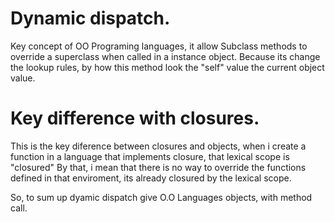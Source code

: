 # Dynamic dispatch.

Key concept of OO Programing languages, it allow Subclass methods to override a superclass when called in a instance object.
Because its change the lookup rules, by how this method look the "self" value the current object value.


# Key difference with closures.

This is the key diference between closures and objects, when i create a function in a language that implements closure, that lexical scope is "closured"
By that, i mean that there is no way to override the functions defined in that enviroment, its already closured by the lexical scope.

So, to sum up dyamic dispatch give O.O Languages objects, with method call.

